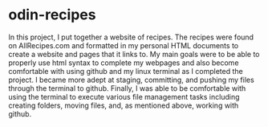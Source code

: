 # odin-recipes

In this project, I put together a website of recipes. The recipes were found on AllRecipes.com and formatted in my personal HTML documents to create a website and pages that it links to. My main goals were to be able to properly use html syntax to complete my webpages and also become comfortable with using github and my linux terminal as I completed the project. I became more adept at staging, committing, and pushing my files through the terminal to github. Finally, I was able to be comfortable with using the terminal to execute various file management tasks including creating folders, moving files, and, as mentioned above, working with github.